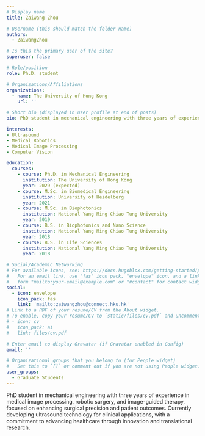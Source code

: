 ```yaml
---
# Display name
title: Zaiwang Zhou

# Username (this should match the folder name)
authors:
  - ZaiwangZhou

# Is this the primary user of the site?
superuser: false

# Role/position
role: Ph.D. student

# Organizations/Affiliations
organizations:
  - name: The University of Hong Kong
    url: ''

# Short bio (displayed in user profile at end of posts)
bio: PhD student in mechanical engineering with three years of experience in medical image processing, robotic surgery, and image-guided therapy, focused on enhancing surgical precision and patient outcomes. Currently developing ultrasound technology for clinical applications, with a commitment to advancing healthcare through innovation and translational research.

interests:
- Ultrasound
- Medical Robotics
- Medical Image Processing
- Computer Vision

education:
  courses:
    - course: Ph.D. in Mechanical Engineering
      institution: The University of Hong Kong
      year: 2029 (expected)
    - course: M.Sc. in Biomedical Engineering
      institution: University of Heidelberg
      year: 2021
    - course: M.Sc. in Biophotonics
      institution: National Yang Ming Chiao Tung University
      year: 2019
    - course: B.S. in Biophotonics and Nano Science
      institution: National Yang Ming Chiao Tung University
      year: 2018
    - course: B.S. in Life Sciences
      institution: National Yang Ming Chiao Tung University
      year: 2018

# Social/Academic Networking
# For available icons, see: https://docs.hugoblox.com/getting-started/page-builder/#icons
#   For an email link, use "fas" icon pack, "envelope" icon, and a link in the
#   form "mailto:your-email@example.com" or "#contact" for contact widget.
social:
  - icon: envelope
    icon_pack: fas
    link: 'mailto:zaiwangzhou@connect.hku.hk'
# Link to a PDF of your resume/CV from the About widget.
# To enable, copy your resume/CV to `static/files/cv.pdf` and uncomment the lines below.
# - icon: cv
#   icon_pack: ai
#   link: files/cv.pdf

# Enter email to display Gravatar (if Gravatar enabled in Config)
email: ''

# Organizational groups that you belong to (for People widget)
#   Set this to `[]` or comment out if you are not using People widget.
user_groups:
  - Graduate Students
---
```


PhD student in mechanical engineering with three years of experience in medical image processing, robotic surgery, and image-guided therapy, focused on enhancing surgical precision and patient outcomes. Currently developing ultrasound technology for clinical applications, with a commitment to advancing healthcare through innovation and translational research.